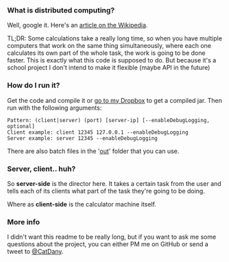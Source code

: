 ### What is distributed computing?
Well, google it. Here's an [article on the Wikipedia](https://en.wikipedia.org/wiki/Distributed_computing).

TL;DR: Some calculations take a really long time, so when you have multiple computers that work on the same thing simultaneously,
where each one calculates its own part of the whole task, the work is going to be done faster.
This is exactly what this code is supposed to do. But because it's a school project I don't intend to make it flexible (maybe API in the future)

### How do I run it?
Get the code and compile it or [go to my Dropbox](https://drive.google.com/folderview?id=0B1QFErsUwxi9R3F4ZUpOYXo3Z0k&usp=sharing) to get a compiled jar. Then run with the following arguments:
```
Pattern: (client|server) (port) [server-ip] [--enableDebugLogging, optional]
Client example: client 12345 127.0.0.1 --enableDebugLogging
Server example: server 12345 --enableDebugLogging
```
There are also batch files in the '[out](https://github.com/CatDany/DistributedComputing/tree/master/out)' folder that you can use.

### Server, client.. huh?
So **server-side** is the director here. It takes a certain task from the user and tells each of its clients what part of the task they're going to be doing.

Where as **client-side** is the calculator machine itself.

### More info
I didn't want this readme to be really long, but if you want to ask me some questions about the project, you can either PM me on GitHub or send a tweet to [@CatDany](https://twitter.com/CatDanyRU).
